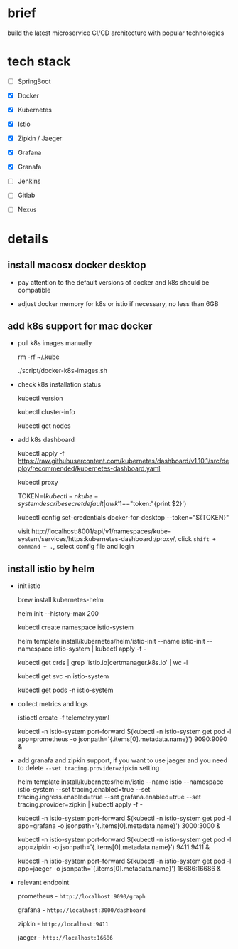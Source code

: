 # brief

build the latest microservice CI/CD architecture with popular technologies

# tech stack

- [ ] SpringBoot

- [x] Docker

- [x] Kubernetes

- [x] Istio

- [x] Zipkin / Jaeger

- [x] Grafana

- [x] Granafa

- [ ] Jenkins

- [ ] Gitlab

- [ ] Nexus

# details

## install macosx docker desktop

- pay attention to the default versions of docker and k8s should be compatible

- adjust docker memory for k8s or istio if necessary, no less than 6GB

## add k8s support for mac docker

- pull k8s images manually

  rm -rf ~/.kube

  ./script/docker-k8s-images.sh

- check k8s installation status

  kubectl version
  
  kubectl cluster-info
  
  kubectl get nodes
  
- add k8s dashboard

  kubectl apply -f https://raw.githubusercontent.com/kubernetes/dashboard/v1.10.1/src/deploy/recommended/kubernetes-dashboard.yaml

  kubectl proxy
  
  TOKEN=$(kubectl -n kube-system describe secret default| awk '$1=="token:"{print $2}')
  
  kubectl config set-credentials docker-for-desktop --token="${TOKEN}"
  
  visit http://localhost:8001/api/v1/namespaces/kube-system/services/https:kubernetes-dashboard:/proxy/, click `shift + command + .`, select config file and login

## install istio by helm

- init istio

  brew install kubernetes-helm
	
  helm init --history-max 200

  kubectl create namespace istio-system
  
  helm template install/kubernetes/helm/istio-init --name istio-init --namespace istio-system | kubectl apply -f -
  
  kubectl get crds | grep 'istio.io\|certmanager.k8s.io' | wc -l
  
  kubectl get svc -n istio-system
  
  kubectl get pods -n istio-system
  
- collect metrics and logs

  istioctl create -f telemetry.yaml
  
  kubectl -n istio-system port-forward $(kubectl -n istio-system get pod -l app=prometheus -o jsonpath='{.items[0].metadata.name}') 9090:9090 &
  
- add granafa and zipkin support, if you want to use jaeger and you need to delete `--set tracing.provider=zipkin` setting

  helm template install/kubernetes/helm/istio --name istio --namespace istio-system --set tracing.enabled=true --set tracing.ingress.enabled=true --set grafana.enabled=true --set tracing.provider=zipkin | kubectl apply -f -
  
  kubectl -n istio-system port-forward $(kubectl -n istio-system get pod -l app=grafana -o jsonpath='{.items[0].metadata.name}') 3000:3000 &
  
  kubectl -n istio-system port-forward $(kubectl -n istio-system get pod -l app=zipkin -o jsonpath='{.items[0].metadata.name}') 9411:9411 &
  
  kubectl -n istio-system port-forward $(kubectl -n istio-system get pod -l app=jaeger -o jsonpath='{.items[0].metadata.name}') 16686:16686 &
  
- relevant endpoint

  prometheus - `http://localhost:9090/graph`
  
  grafana - `http://localhost:3000/dashboard`
  
  zipkin - `http://localhost:9411`
  
  jaeger - `http://localhost:16686`
